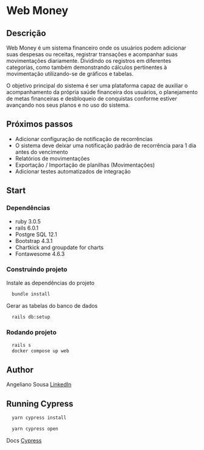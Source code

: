 # Web Money

## Descrição
Web Money é um sistema financeiro onde os usuários podem adicionar
suas despesas ou receitas, registrar transações e acompanhar suas
movimentações diariamente. Dividindo os registros em diferentes categorias,
como também demonstrando cálculos pertinentes à movimentação
utilizando-se de gráficos e tabelas.

O objetivo principal do sistema é ser uma plataforma capaz de auxiliar o
acompanhamento da própria saúde financeira dos usuários, o planejamento de
metas financeiras e desbloqueio de conquistas conforme estiver avançando
nos seus planos e no uso do sistema.

## Próximos passos
* Adicionar configuração de notificação de recorrências
* O sistema deve deixar uma notificação padrão de recorrência para 1 dia antes do vencimento
* Relatórios de movimentações
* Exportação / Importação de planilhas (Movimentações)
* Adicionar testes automatizados de integração

## Start

### Dependências

* ruby 3.0.5
* rails 6.0.1
* Postgre SQL 12.1
* Bootstrap 4.3.1
* Chartkick and groupdate for charts
* Fontawesome 4.6.3

### Construindo projeto

Instale as dependências do projeto

~~~bash
  bundle install
~~~

Gerar as tabelas do banco de dados

~~~bash
  rails db:setup
~~~

### Rodando projeto

~~~bash
  rails s
  docker compose up web
~~~

## Author

Angeliano Sousa [LinkedIn](https://www.linkedin.com/in/angeliano-sousa/)


## Running Cypress

~~~bash
  yarn cypress install
~~~
~~~bash
  yarn cypress open
~~~

Docs [Cypress](https://docs.cypress.io/guides/getting-started/opening-the-app)
